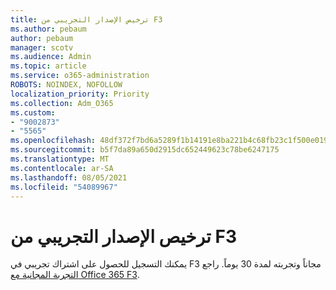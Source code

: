```yaml
---
title: ترخيص الإصدار التجريبي من F3
ms.author: pebaum
author: pebaum
manager: scotv
ms.audience: Admin
ms.topic: article
ms.service: o365-administration
ROBOTS: NOINDEX, NOFOLLOW
localization_priority: Priority
ms.collection: Adm_O365
ms.custom:
- "9002873"
- "5565"
ms.openlocfilehash: 48df372f7bd6a5289f1b14191e8ba221b4c68fb23c1f500e0191e2ddda3c4114
ms.sourcegitcommit: b5f7da89a650d2915dc652449623c78be6247175
ms.translationtype: MT
ms.contentlocale: ar-SA
ms.lasthandoff: 08/05/2021
ms.locfileid: "54089967"
---
```

# <a name="f3-trail-license"></a>ترخيص الإصدار التجريبي من F3

يمكنك التسجيل للحصول على اشتراك تجريبي في F3 مجاناً وتجربته لمدة 30 يوماً. راجع [التجربة المجانية مع Office 365 F3](https://go.microsoft.com/fwlink/p/?LinkID=848845&clcid=0x409&culture=en-us&country=US).

